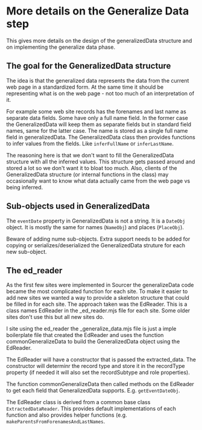 # More details on the Generalize Data step

This gives more details on the design of the generalizedData structure and on implementing the generalize data phase.

## The goal for the GeneralizedData structure

The idea is that the generalized data represents the data from the current web page in a standardized form.
At the same time it should be representing what is on the web page - not too much of an interpretation of it.

For example some web site records has the forenames and last name as separate data fields. Some have only a full name field.
In the former case the GeneralizedData will keep them as separate fields but in standard field names, same for the latter case.
The name is stored as a single full name field in generalizedData. The GeneralizedData class then provides functions to infer values from the fields.
Like `inferFullName` or `inferLastName`.

The reasoning here is that we don't want to fill the GeneralizedData structure with all the inferred values.
This structure gets passed around and stored a lot so we don't want it to bloat too much.
Also, clients of the GeneralizedData structure (or internal functions in the class) may occasionally want to know what data actually came from the web page vs being inferred.

## Sub-objects used in GeneralizedData

The `eventDate` property in GeneralizedData is not a string. It is a `DateObj` object. It is mostly the same for names (`NameObj`) and places (`PlaceObj`).

Beware of adding nume sub-objects. Extra support needs to be added for copying or serializes/deserialized the GeneralizedData struture for each new sub-object.

## The ed_reader

As the first few sites were implemented in Sourcer the generalizeData code became the most complicated function for each site.
To make it easier to add new sites we wanted a way to provide a skeleton structure that could be filled in for each site.
The approach taken was the EdReader. This is a class names <Site>EdReader in the <site>_ed_reader.mjs file for each site. Some older sites don't use this but all new sites do.

I site using the ed_reader the <site>_generalize_data.mjs file is just a imple boilerplate file that created the EdReader and uses the function commonGeneralizeData to build the GeneralizedData object using the EdReader.

The EdReader will have a constructor that is passed the extracted_data. The constructor will determinr the record type and store it in the recordType property (if needed it will also set the recordSubtype and role properties).

The function commonGeneralizeData then called methods on the EdReader to get each field that GeneralizedData supports. E.g. `getEventDateObj`.

The <Site>EdReader class is derived from a common base class `ExtractedDataReader`. This provides default implementations of each function and also provides helper functions (e.g. `  makeParentsFromForenamesAndLastNames`.



